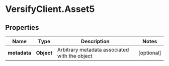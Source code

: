 # VersifyClient.Asset5

## Properties

Name | Type | Description | Notes
------------ | ------------- | ------------- | -------------
**metadata** | **Object** | Arbitrary metadata associated with the object | [optional] 


